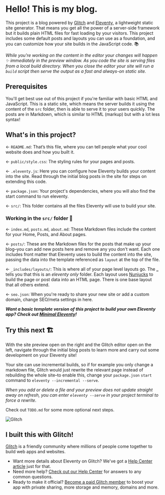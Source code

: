 # Hello! This is my blog.

This project is a blog powered by [Glitch](https://glitch.com/) and [Eleventy](https://www.11ty.dev/), a lightweight static site generator. That means you get all the power of a server-side framework but it builds plain HTML files for fast loading by your visitors. This project includes some default posts and layouts you can use as a foundation, and you can customize how your site builds in the JavaScript code. 📚

_While you're working on the content in the editor your changes will happen ✨ immediately in the preview window. As you code the site is serving files from a local build directory. When you close the editor your site will run a `build` script then serve the output as a fast and always-on static site._

## Prerequisites

You'll get best use out of this project if you're familiar with basic HTML and JavaScript. This is a static site, which means the server builds it using the content of the `src` folder, then is able to serve it to your users quickly. The posts are in Markdown, which is similar to HTML (markup) but with a lot less syntax!

## What's in this project?

← `README.md`: That’s this file, where you can tell people what your cool website does and how you built it.

← `public/style.css`: The styling rules for your pages and posts.

← `.eleventy.js`: Here you can configure how Eleventy builds your content into the site. Read through the initial blog posts in the site for steps on extending this code.

← `package.json`: Your project's dependencies, where you will also find the start command to run eleventy. 

← `src/`: This folder contains all the files Eleventy will use to build your site.

### Working in the `src/` folder 📁

← `index.md`, `posts.md`, `about.md`: These Markdown files include the content for your Home, Posts, and About pages.

← `posts/`: These are the Markdown files for the posts that make up your blog–you can add new posts here and remove any you don't want. Each one includes front matter that Eleventy uses to build the content into the site, passing the data into the template referenced as `layout` at the top of the file.

← `_includes/layouts/`: This is where all of your page level layouts go. The **\_** tells you that this is an _eleventy only_ folder. Each layout uses [Nunjucks](https://mozilla.github.io/nunjucks/templating.html) to build the page or post data into an HTML page. There is one base layout that all others extend.

← `seo.json`: When you're ready to share your new site or add a custom domain, change SEO/meta settings in here.

___Want a basic template version of this project to build your own Eleventy app? Check out [Minimal Eleventy](https://glitch.com/edit/#!/remix/11ty)!___

## Try this next 🏗️

With the site preview open on the right and the Glitch editor open on the left, navigate through the initial blog posts to learn more and carry out some development on your Eleventy site!

Your site can use incremental builds, so if for example you only change a markdown file, Glitch would just rewrite the relevant page instead of rebuilding the whole site–to enable this, change your `package.json` `start` command to `eleventy --incremental --serve`. 

_When you add or delete a file and your preview does not update straight away on refresh, you can enter `eleventy --serve` in your project terminal to force a rewrite._

Check out `TODO.md` for some more optional next steps.

![Glitch](https://cdn.glitch.com/a9975ea6-8949-4bab-addb-8a95021dc2da%2FLogo_Color.svg?v=1602781328576)

## I built this with Glitch!

[Glitch](https://glitch.com) is a friendly community where millions of people come together to build web apps and websites.

- Want more details about Eleventy on Glitch? We've got a [Help Center article](https://help.glitch.com/kb/article/111) just for that.
- Need more help? [Check out our Help Center](https://help.glitch.com/) for answers to any common questions.
- Ready to make it official? [Become a paid Glitch member](https://glitch.com/pricing) to boost your app with private sharing, more storage and memory, domains and more.

